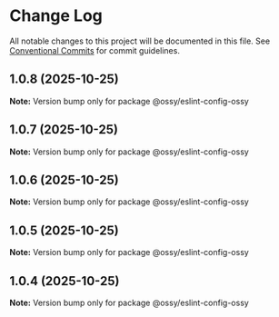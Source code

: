 # Change Log

All notable changes to this project will be documented in this file.
See [Conventional Commits](https://conventionalcommits.org) for commit guidelines.

## 1.0.8 (2025-10-25)

**Note:** Version bump only for package @ossy/eslint-config-ossy





## 1.0.7 (2025-10-25)

**Note:** Version bump only for package @ossy/eslint-config-ossy





## 1.0.6 (2025-10-25)

**Note:** Version bump only for package @ossy/eslint-config-ossy





## 1.0.5 (2025-10-25)

**Note:** Version bump only for package @ossy/eslint-config-ossy





## 1.0.4 (2025-10-25)

**Note:** Version bump only for package @ossy/eslint-config-ossy
